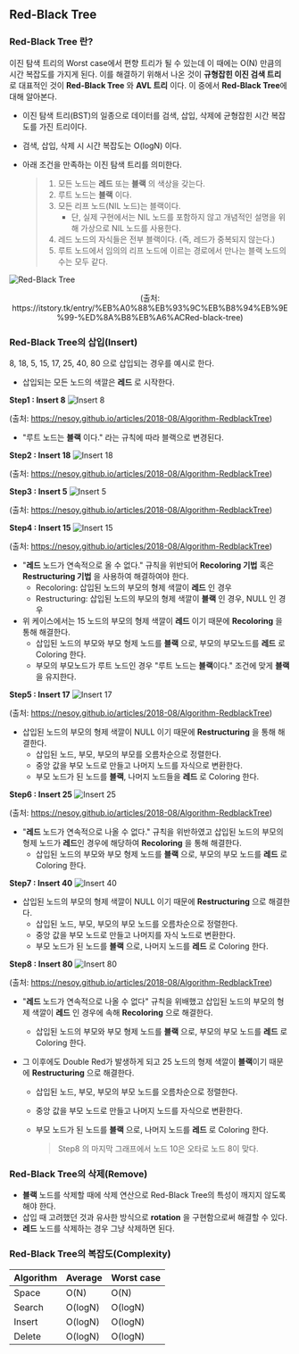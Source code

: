 ## Red-Black Tree

### Red-Black Tree 란?

이진 탐색 트리의 Worst case에서 편향 트리가 될 수 있는데 이 때에는 O(N) 만큼의 시간 복잡도를 가지게 된다.
이를 해결하기 위해서 나온 것이 **규형잡힌 이진 검색 트리** 로 대표적인 것이 **Red-Black Tree** 와 **AVL 트리** 이다.
이 중에서 **Red-Black Tree**에 대해 알아본다.

* 이진 탐색 트리(BST)의 일종으로 데이터를 검색, 삽입, 삭제에 균형잡힌 시간 복잡도를 가진 트리이다.

* 검색, 삽입, 삭제 시 시간 복잡도는 O(logN) 이다.

* 아래 조건을 만족하는 이진 탐색 트리를 의미한다.

  > 1. 모든 노드는 **레드** 또는 **블랙** 의 색상을 갖는다.
  > 2. 루트 노드는 **블랙** 이다.
  > 3. 모든 리프 노드(NIL 노드)는 블랙이다.
  >    * 단, 실제 구현에서는 NIL 노드를 포함하지 않고 개념적인 설명을 위해 가상으로 NIL 노드를 사용한다.
  > 4. 레드 노드의 자식들은 전부 블랙이다. (즉, 레드가 중복되지 않는다.)
  > 5. 루트 노드에서 임의의 리프 노드에 이르는 경로에서 만나는 블랙 노드의 수는 모두 같다.

![Red-Black Tree](https://img1.daumcdn.net/thumb/R1280x0/?scode=mtistory2&fname=http%3A%2F%2Fcfile28.uf.tistory.com%2Fimage%2F2603643B534D2DFA3AFA8B)

<p style="text-align: center;">(출처: https://itstory.tk/entry/%EB%A0%88%EB%93%9C%EB%B8%94%EB%9E%99-%ED%8A%B8%EB%A6%ACRed-black-tree)</p>

### Red-Black Tree의 삽입(Insert)

8, 18, 5, 15, 17, 25, 40, 80 으로 삽입되는 경우를 예시로 한다.

* 삽입되는 모든 노드의 색깔은 **레드** 로 시작한다.

**Step1 : Insert 8**
![Insert 8](https://nesoy.github.io/assets/posts/20180831/4.png)

(출처: https://nesoy.github.io/articles/2018-08/Algorithm-RedblackTree)

* "루트 노드는 **블랙** 이다." 라는 규칙에 따라 블랙으로 변경된다.

**Step2 : Insert 18**
![Insert 18](https://nesoy.github.io/assets/posts/20180831/5.png)

(출처: https://nesoy.github.io/articles/2018-08/Algorithm-RedblackTree)

**Step3 : Insert 5**
![Insert 5](https://nesoy.github.io/assets/posts/20180831/5.png)

(출처: https://nesoy.github.io/articles/2018-08/Algorithm-RedblackTree)

**Step4 : Insert 15**
![Insert 15](https://nesoy.github.io/assets/posts/20180831/7.png)

(출처: https://nesoy.github.io/articles/2018-08/Algorithm-RedblackTree)

* "**레드** 노드가 연속적으로 올 수 없다." 규칙을 위반되어 **Recoloring 기법** 혹은 **Restructuring 기법** 을 사용하여 해결하여야 한다.
  * Recoloring: 삽입된 노드의 부모의 형제 색깔이 **레드** 인 경우
  * Restructuring: 삽입된 노드의 부모의 형제 색깔이 **블랙** 인 경우, NULL 인 경우
* 위 케이스에서는 15 노드의 부모의 형제 색깔이 **레드** 이기 때문에 **Recoloring** 을 통해 해결한다.
  * 삽입된 노드의 부모와 부모 형제 노드를 **블랙** 으로, 부모의 부모노드를 **레드** 로 Coloring 한다.
  * 부모의 부모노드가 루트 노드인 경우 "루트 노드는 **블랙**이다." 조건에 맞게 **블랙** 을 유지한다.

**Step5 : Insert 17**
![Insert 17](https://nesoy.github.io/assets/posts/20180831/8.png)

(출처: https://nesoy.github.io/articles/2018-08/Algorithm-RedblackTree)

* 삽입된 노드의 부모의 형제 색깔이 NULL 이기 때문에 **Restructuring** 을 통해 해결한다.
  * 삽입된 노드, 부모, 부모의 부모를 오름차순으로 정렬한다.
  * 중앙 값을 부모 노드로 만들고 나머지 노드를 자식으로 변환한다.
  * 부모 노드가 된 노드를 **블랙**, 나머지 노드들을 **레드** 로 Coloring 한다.

**Step6 : Insert 25**
![Insert 25](https://nesoy.github.io/assets/posts/20180831/9.png)

(출처: https://nesoy.github.io/articles/2018-08/Algorithm-RedblackTree)

* "**레드** 노드가 연속적으로 나올 수 없다." 규칙을 위반하였고 삽입된 노드의 부모의 형제 노드가 **레드**인 경우에 해당하여 **Recoloring** 을 통해 해결한다.
  * 삽입된 노드의 부모와 부모 형제 노드를 **블랙** 으로, 부모의 부모 노드를 **레드** 로 Coloring 한다.

**Step7 : Insert 40**
![Insert 40](https://nesoy.github.io/assets/posts/20180831/10.png)



* 삽입된 노드의 부모의 형제 색깔이 NULL 이기 때문에 **Restructuring** 으로 해결한다.
  * 삽입된 노드, 부모, 부모의 부모 노드를 오름차순으로 정렬한다.
  * 중앙 값을 부모 노드로 만들고 나머지를 자식 노드로 변환한다.
  * 부모 노드가 된 노드를 **블랙** 으로, 나머지 노드를 **레드** 로 Coloring 한다.

**Step8 : Insert 80**
![Insert 80](https://nesoy.github.io/assets/posts/20180831/11.png)

(출처: https://nesoy.github.io/articles/2018-08/Algorithm-RedblackTree)

* "**레드** 노드가 연속적으로 나올 수 없다" 규칙을 위배했고 삽입된 노드의 부모의 형제 색깔이 **레드** 인 경우에 속해 **Recoloring** 으로 해결한다.

  * 삽입된 노드의 부모와 부모 형제 노드를 **블랙** 으로, 부모의 부모 노드를 **레드** 로 Coloring 한다.

* 그 이후에도 Double Red가 발생하게 되고 25 노드의 형제 색깔이 **블랙**이기 때문에 **Restructuring** 으로 해결한다.

  * 삽입된 노드, 부모, 부모의 부모 노드를 오름차순으로 정렬한다.

  * 중앙 값을 부모 노드로 만들고 나머지 노드를 자식으로 변환한다.

  * 부모 노드가 된 노드를 **블랙** 으로, 나머지 노드를 **레드** 로 Coloring 한다.

    > Step8 의 마지막 그래프에서 노드 10은 오타로 노드 8이 맞다.

### Red-Black Tree의 삭제(Remove)

* **블랙** 노드를 삭제할 때에 삭제 연산으로 Red-Black Tree의 특성이 깨지지 않도록 해야 한다.
* 삽입 때 고려했던 것과 유사한 방식으로 **rotation** 을 구현함으로써 해결할 수 있다.
* **레드** 노드를 삭제하는 경우 그냥 삭제하면 된다.

### Red-Black Tree의 복잡도(Complexity)

| Algorithm | Average | Worst case |
| --------- | ------- | ---------- |
| Space     | O(N)    | O(N)       |
| Search    | O(logN) | O(logN)    |
| Insert    | O(logN) | O(logN)    |
| Delete    | O(logN) | O(logN)    |

